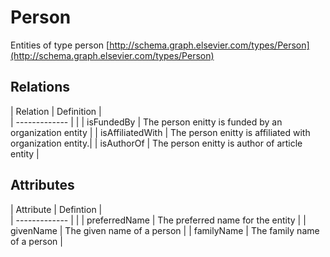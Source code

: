 # Person 

Entities of type person [http://schema.graph.elsevier.com/types/Person](http://schema.graph.elsevier.com/types/Person)

## Relations 

|  Relation  | Definition |            
| -------------  |  | 
| isFundedBy    |  The person enitty is funded by an organization entity | 
| isAffiliatedWith | The person enitty is affiliated with organization entity.|
| isAuthorOf | The person enitty is author of article entity | 
      


## Attributes


| Attribute | Defintion |        
| ------------- |        | 
| preferredName | The preferred name for the entity | 
| givenName     | The given name of a person | 
| familyName    | The family name of a person | 	 